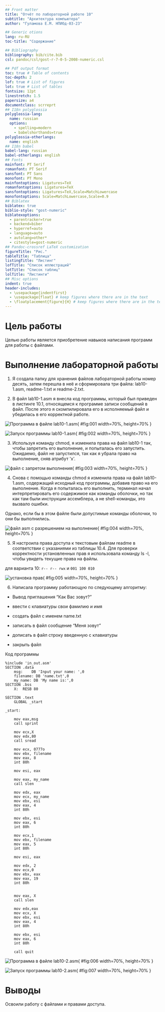 ```yaml
---
## Front matter
title: "Отчёт по лабораторной работе 10"
subtitle: "Архитектура компьютера"
author: "Гуламова Е.М. НПИбд-03-23"

## Generic otions
lang: ru-RU
toc-title: "Содержание"

## Bibliography
bibliography: bib/cite.bib
csl: pandoc/csl/gost-r-7-0-5-2008-numeric.csl

## Pdf output format
toc: true # Table of contents
toc-depth: 2
lof: true # List of figures
lot: true # List of tables
fontsize: 12pt
linestretch: 1.5
papersize: a4
documentclass: scrreprt
## I18n polyglossia
polyglossia-lang:
  name: russian
  options:
	- spelling=modern
	- babelshorthands=true
polyglossia-otherlangs:
  name: english
## I18n babel
babel-lang: russian
babel-otherlangs: english
## Fonts
mainfont: PT Serif
romanfont: PT Serif
sansfont: PT Sans
monofont: PT Mono
mainfontoptions: Ligatures=TeX
romanfontoptions: Ligatures=TeX
sansfontoptions: Ligatures=TeX,Scale=MatchLowercase
monofontoptions: Scale=MatchLowercase,Scale=0.9
## Biblatex
biblatex: true
biblio-style: "gost-numeric"
biblatexoptions:
  - parentracker=true
  - backend=biber
  - hyperref=auto
  - language=auto
  - autolang=other*
  - citestyle=gost-numeric
## Pandoc-crossref LaTeX customization
figureTitle: "Рис."
tableTitle: "Таблица"
listingTitle: "Листинг"
lofTitle: "Список иллюстраций"
lotTitle: "Список таблиц"
lolTitle: "Листинги"
## Misc options
indent: true
header-includes:
  - \usepackage{indentfirst}
  - \usepackage{float} # keep figures where there are in the text
  - \floatplacement{figure}{H} # keep figures where there are in the text
---
```


# Цель работы

Целью работы является приобретение навыков написания программ для работы с файлами.

# Выполнение лабораторной работы

1. Я создала папку для хранения файлов лабораторной работы номер десять, 
затем перешла в неё и сформировала три файла: lab10-1.asm, readme-1.txt и readme-2.txt.

2. В файл lab10-1.asm я внесла код программы, который был приведен в листинге 10.1, 
относящемся к программе записи сообщений в файл. После этого я скомпилировала 
его в исполняемый файл и убедилась в его корректной работе.

![Программа в файле lab10-1.asm](image/01.png){ #fig:001 width=70%, height=70% }

![Запуск программы lab10-1.asm](image/02.png){ #fig:002 width=70%, height=70% }

3. Используя команду chmod, я изменила права на файл lab10-1 так, 
чтобы запретить его выполнение, и попыталась его запустить. Ожидаемо, файл 
не запустился, так как я убрала право на выполнение, сняв атрибут 'x'.

![файл с запретом выполнения](image/03.png){ #fig:003 width=70%, height=70% }

4. Снова с помощью команды chmod я изменила права на файл lab10-1.asm, 
содержащий исходный код программы, добавив право на его выполнение. Когда я попыталась его 
выполнить, терминал начал интерпретировать его содержимое как команды оболочки, но так 
как там были инструкции ассемблера, а не shell-команды, это вызвало ошибки. 

Однако, если бы в этом файле были допустимые команды оболочки, то они бы выполнились.

![файл asm с разрешением на выполнение](image/04.png){ #fig:004 width=70%, height=70% }

5. Я настроила права доступа к текстовым файлам readme в соответствии с 
указаниями из таблицы 10.4. Для проверки корректности установленных прав я использовала 
команду ls -l, чтобы увидеть текущие права на файлы.

для варианта 10: ```r-- r-- rwx``` и ```001 100 010```

![установка прав](image/05.png){ #fig:005 width=70%, height=70% }

6. Написала программу работающую по следующему алгоритму:

* Вывод приглашения “Как Вас зовут?”

* ввести с клавиатуры свои фамилию и имя

* создать файл с именем name.txt

* записать в файл сообщение “Меня зовут”

* дописать в файл строку введенную с клавиатуры

* закрыть файл

Код программы

```
%include 'in_out.asm'
SECTION .data
    msg:	DB 'Input your name: ',0
    filename: DB 'name.txt',0
    my_name: DB 'My name is:',0
SECTION .bss
    X:	RESB 80

SECTION .text
    GLOBAL _start

_start:

    mov eax,msg
    call sprint

    mov ecx,X
    mov edx,80
    call sread

    mov ecx, 0777o
    mov ebx, filename
    mov eax, 8
    int 80h
 
    mov esi, eax 

    mov eax, my_name
    call slen 

    mov edx, eax 
    mov ecx, my_name
    mov ebx, esi 
    mov eax, 4
    int 80h 

    mov ebx, esi 
    mov eax, 6 
    int 80h

    mov ecx,1 
    mov ebx, filename 
    mov eax, 5
    int 80h 

    mov esi, eax  
   
    mov edx, 2 
    mov ecx,0
    mov ebx, eax 
    mov eax, 19 
    int 80h 
    

    mov eax, X
    call slen 
   
    mov edx,eax 
    mov ecx, X 
    mov ebx, esi 
    mov eax, 4
    int 80h

    mov ebx, esi 
    mov eax, 6 
    int 80h 
    
    call quit
```

![Программа в файле lab10-2.asm](image/06.png){ #fig:006 width=70%, height=70% }

![Запуск программы lab10-2.asm](image/07.png){ #fig:007 width=70%, height=70% }

# Выводы

Освоили работy с файлами и правами доступа.